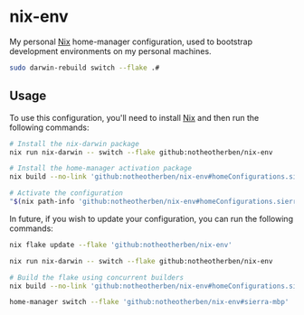 # nix-env

My personal [Nix](https://nixos.org) home-manager configuration, used to bootstrap
development environments on my personal machines.

```bash
sudo darwin-rebuild switch --flake .#
```

## Usage

To use this configuration, you'll need to install [Nix](https://nixos.org/nix/) and then run the following commands:

```bash
# Install the nix-darwin package
nix run nix-darwin -- switch --flake github:notheotherben/nix-env

# Install the home-manager activation package
nix build --no-link 'github:notheotherben/nix-env#homeConfigurations.sierra-mbp.activationPackage'

# Activate the configuration
"$(nix path-info 'github:notheotherben/nix-env#homeConfigurations.sierra-mbp.activationPackage')"/activate
```

In future, if you wish to update your configuration, you can run the following commands:

```bash
nix flake update --flake 'github:notheotherben/nix-env'

nix run nix-darwin -- switch --flake github:notheotherben/nix-env

# Build the flake using concurrent builders
nix build --no-link 'github:notheotherben/nix-env#homeConfigurations.sierra-mbp.activationPackage' -j auto

home-manager switch --flake 'github:notheotherben/nix-env#sierra-mbp'
```
